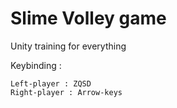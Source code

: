 # Slime Volley game  

Unity training for everything  

Keybinding :  
```
Left-player : ZQSD
Right-player : Arrow-keys
```
